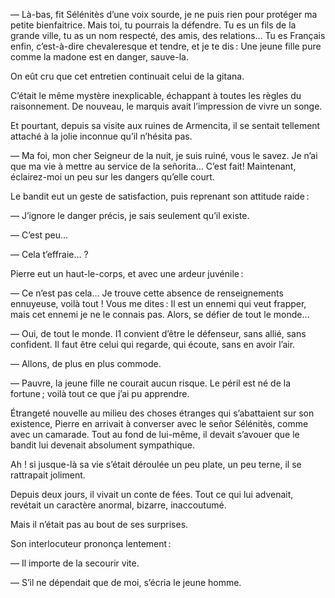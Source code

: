 — Là-bas, fit Sélénitès d’une voix sourde, je ne puis rien pour protéger ma
petite bienfaitrice. Mais toi, tu pourrais la défendre. Tu es un fils de
la grande ville, tu as un nom respecté, des amis, des relations… Tu es
Français enfin, c’est-à-dire chevaleresque et tendre, et je te dis : Une jeune fille pure comme la madone est en danger, sauve-la.

On eût cru que cet entretien continuait celui de la gitana.

C’était le même mystère inexplicable, échappant à toutes les règles du
raisonnement. De nouveau, le marquis avait l’impression de vivre un songe.

Et pourtant, depuis sa visite aux ruines de Armencita, il se sentait
tellement attaché à la jolie inconnue qu’il n’hésita pas.

— Ma foi, mon cher Seigneur de la nuit, je suis ruiné, vous le savez. Je n’ai
que ma vie à mettre au service de la señorita… C’est fait! Maintenant,
éclairez-moi un peu sur les dangers qu’elle court.

Le bandit eut un geste de satisfaction, puis reprenant son attitude raide :

— J’ignore le danger précis, je sais seulement qu’il existe.

— C’est peu…

— Cela t’effraie… ?

Pierre eut un haut-le-corps, et avec une ardeur juvénile :

— Ce n’est pas cela… Je trouve cette absence de renseignements ennuyeuse,
voilà tout ! Vous me dites : Il est un ennemi qui veut frapper, mais cet ennemi je ne le connais pas. Alors, se défier de tout le monde…

— Oui, de tout le monde. I1 convient d’être le défenseur, sans allié, sans
confident. Il faut être celui qui regarde, qui écoute, sans en avoir l’air.

— Allons, de plus en plus commode.

— Pauvre, la jeune fille ne courait aucun risque. Le péril est né de la
fortune ; voilà tout ce que j’ai pu apprendre.

Étrangeté nouvelle au milieu des choses étranges qui s’abattaient sur
son existence, Pierre en arrivait à converser avec le señor Sélénitès, comme
avec un camarade. Tout au fond de lui-même, il devait s’avouer que le
bandit lui devenait absolument sympathique.

Ah ! si jusque-là sa vie s’était déroulée un peu plate, un peu terne, il se
rattrapait joliment.

Depuis deux jours, il vivait un conte de fées. Tout ce qui lui advenait,
revétait un caractère anormal, bizarre, inaccoutumé.

Mais il n’était pas au bout de ses surprises.

Son interlocuteur prononça lentement :

— Il importe de la secourir vite.

— S’il ne dépendait que de moi, s’écria le jeune homme.

